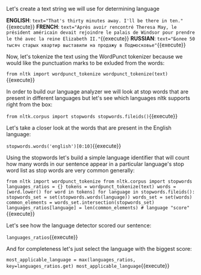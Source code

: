 Let's create a text string we will use for determining language

**ENGLISH**:
`text="That's thirty minutes away. I'll be there in ten."`{{execute}}
**FRENCH**:
`text="Après avoir rencontré Theresa May, le président américain devait rejoindre le palais de Windsor pour prendre le thé avec la reine Elizabeth II."`{{execute}}
**RUSSIAN**:
`text="Более 50 тысяч старых квартир выставили на продажу в Подмосковье"`{{execute}}

Now, let's tokenize the text using the WordPunct tokenizer because we would like the punctuation marks to be exluded from the words:

`from nltk import wordpunct_tokenize
wordpunct_tokenize(text)`{{execute}}

In order to build our language analyzer we will look at stop words that are present in different languages but let's see
which languages nltk supports right from the box:

`from nltk.corpus import stopwords
stopwords.fileids()`{{execute}}

Let's take a closer look at the words that are present in the English language:

`stopwords.words('english')[0:10]`{{execute}}

Using the stopwords let's build a simple language identifier that will count how many words in our sentence appear in
a particular language's stop word list as stop words are very common generally:

`from nltk import wordpunct_tokenize
from nltk.corpus import stopwords
languages_ratios = {}
tokens = wordpunct_tokenize(text)
words = [word.lower() for word in tokens]
for language in stopwords.fileids():
    stopwords_set = set(stopwords.words(language))
    words_set = set(words)
    common_elements = words_set.intersection(stopwords_set)
    languages_ratios[language] = len(common_elements) # language "score"`{{execute}}
    
Let's see how the language detector scored our sentence:

`languages_ratios`{{execute}}

And for completeness let's just select the language with the biggest score:

`most_applicable_language = max(languages_ratios, key=languages_ratios.get)
most_applicable_language`{{execute}}
